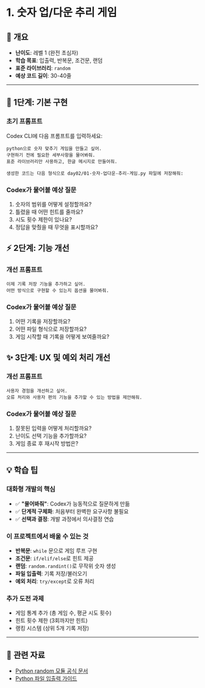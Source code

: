 # 1. 숫자 업/다운 추리 게임

## 📌 개요

- **난이도**: 레벨 1 (완전 초심자)
- **학습 목표**: 입출력, 반복문, 조건문, 랜덤
- **표준 라이브러리**: `random`
- **예상 코드 길이**: 30-40줄

---

## 🚀 1단계: 기본 구현

### 초기 프롬프트

Codex CLI에 다음 프롬프트를 입력하세요:

```
python으로 숫자 맞추기 게임을 만들고 싶어.
구현하기 전에 필요한 세부사항을 물어봐줘.
표준 라이브러리만 사용하고, 한글 메시지로 만들어줘.

생성한 코드는 다음 형식으로 day02/01-숫자-업다운-추리-게임.py 파일에 저장해줘:
```
  

### Codex가 물어볼 예상 질문

1. 숫자의 범위를 어떻게 설정할까요?
2. 틀렸을 때 어떤 힌트를 줄까요?
3. 시도 횟수 제한이 있나요?
4. 정답을 맞췄을 때 무엇을 표시할까요?

## ⚡ 2단계: 기능 개선

### 개선 프롬프트

```
이제 기록 저장 기능을 추가하고 싶어.
어떤 방식으로 구현할 수 있는지 옵션을 물어봐줘.
```

### Codex가 물어볼 예상 질문

1. 어떤 기록을 저장할까요?
2. 어떤 파일 형식으로 저장할까요?
3. 게임 시작할 때 기록을 어떻게 보여줄까요?

## ✨ 3단계: UX 및 예외 처리 개선

### 개선 프롬프트

```
사용자 경험을 개선하고 싶어.
오류 처리와 사용자 편의 기능을 추가할 수 있는 방법을 제안해줘.
```

### Codex가 물어볼 예상 질문

1. 잘못된 입력을 어떻게 처리할까요?
2. 난이도 선택 기능을 추가할까요?
3. 게임 종료 후 재시작 방법은?

---

## 💡 학습 팁

### 대화형 개발의 핵심

- ✅ **"물어봐줘"**: Codex가 능동적으로 질문하게 만듦
- ✅ **단계적 구체화**: 처음부터 완벽한 요구사항 불필요
- ✅ **선택과 결정**: 개발 과정에서 의사결정 연습

### 이 프로젝트에서 배울 수 있는 것

- **반복문**: `while` 문으로 게임 루프 구현
- **조건문**: `if/elif/else`로 힌트 제공
- **랜덤**: `random.randint()`로 무작위 숫자 생성
- **파일 입출력**: 기록 저장/불러오기
- **예외 처리**: `try/except`로 오류 처리

### 추가 도전 과제

- 게임 통계 추가 (총 게임 수, 평균 시도 횟수)
- 힌트 횟수 제한 (3회까지만 힌트)
- 랭킹 시스템 (상위 5개 기록 저장)

---

## 🔗 관련 자료

- [Python random 모듈 공식 문서](https://docs.python.org/ko/3/library/random.html)
- [Python 파일 입출력 가이드](https://docs.python.org/ko/3/tutorial/inputoutput.html#reading-and-writing-files)
